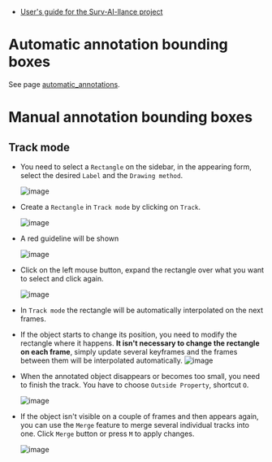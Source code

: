 - [User's guide for the Surv-AI-llance project](https://github.com/ReggieVW/cvat-docs/edit/main/README.md)

# Automatic annotation bounding boxes

See page [automatic_annotations](https://github.com/ReggieVW/cvat-docs/blob/main/manual/automatic_annotations.md).

# Manual annotation bounding boxes

## Track mode 

-   You need to select a ``Rectangle`` on the sidebar,
    in the appearing form, select the desired ``Label`` and the ``Drawing method``.

    ![image](https://user-images.githubusercontent.com/35894891/176419500-b80df927-a01c-42c3-b39f-93e9bb7e8554.png)

- Create a ``Rectangle`` in ``Track mode`` by clicking on ``Track``.

  ![image](https://user-images.githubusercontent.com/35894891/170965613-ce958d91-9032-418a-9add-65bdd8572456.png)
      
- A red guideline will be shown
    
  ![image](https://user-images.githubusercontent.com/35894891/171143541-bf2aa35d-71ab-487c-981f-03e03ffd048b.png)
      
- Click on the left mouse button, expand the rectangle over what you want to select and click again.

  ![image](https://user-images.githubusercontent.com/35894891/171145155-a629d26b-21f4-42f4-906f-40e60b75dc83.png)

- In ``Track mode`` the rectangle will be automatically interpolated on the next frames. 

- If the object starts to change its position, you need to modify the rectangle where it happens.
      <b>It isn't necessary to change the rectangle on each frame</b>, simply update several keyframes
      and the frames between them will be interpolated automatically.
     ![image](https://user-images.githubusercontent.com/35894891/171150304-ca11d723-66f0-479f-b9dd-d21476c6924f.png)

-   When the annotated object disappears or becomes too small, you need to
    finish the track. You have to choose ``Outside Property``, shortcut ``O``.
    
    ![image](https://user-images.githubusercontent.com/35894891/171151873-8cbb49a2-48bf-43fd-8501-9b146c90d6ee.png)

-   If the object isn't visible on a couple of frames and then appears again,
    you can use the ``Merge`` feature to merge several individual tracks
    into one. Click ``Merge`` button or press ``M`` to apply changes.

    ![image](https://user-images.githubusercontent.com/35894891/170968838-ef104d4f-f749-4703-9ff5-84fce598caf5.png)
    
